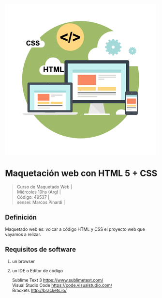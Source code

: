 <img src="https://raw.githubusercontent.com/exegeses/maquetacion-49537/main/extras/port.png">

# Maquetación web con HTML 5 + CSS
> Curso de Maquetado Web |   
> Miércoles 10hs (Arg) |  
> Código: 49537 |  
> sensei: Marcos Pinardi |

## Definición

Maquetado web es: volcar a código HTML y CSS el proyecto web que vayamos a relizar.

## Requisitos de software

1. un browser
2. un IDE o Editor de código

   Sublime Text 3 https://www.sublimetext.com/   
   Visual Studio Code https://code.visualstudio.com/  
   Brackets http://brackets.io/  
   
